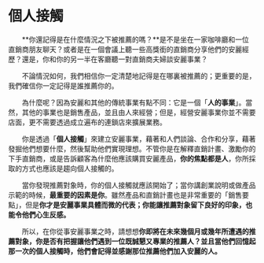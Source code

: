 # 個人接觸

  **你還記得是在什麼情況之下被推薦的嗎？**是不是坐在一家咖啡廳和一位直銷商朋友聊天？或者是在一個會議上聽一些高獎銜的直銷商分享他們的安麗經歷？還是，你和你的另一半在客廳聽一對直銷商夫婦談安麗事業？

  不論情況如何，我們相信你一定清楚地記得是在哪裏被推薦的；更重要的是，我們確信你一定記得是誰推薦你的。

  為什麼呢？因為安麗和其他的傳統事業有點不同：它是一個「**人的事業**」。當然，其他的事業也是銷售產品，並且由人來經營；但是，經營安麗事業你並不需要店面，更不需要透過成立遍布的連鎖店來擴展業務。

  你是透過「**個人接觸**」來建立安麗事業，藉著和人們談論、合作和分享，藉著發掘他們想要什麼，然後幫助他們實現理想。不管你是在解釋直銷計畫、激勵你的下手直銷商，或是告訴顧客為什麼他應該購買安麗產品，**你的焦點都是人**，你所採取的方式也應該是趨向個人接觸的。

  當你發現推薦對象時，你的個人接觸就應該開始了；當你講創業說明或做產品示範的時候，**最重要的因素是你**。雖然產品和直銷計畫也是非常重要的「銷售要點」，但是**你才是安麗事業具體而微的代表；你能讓推薦對象留下良好的印象，也能令他們心生反感。**

  所以，在你從事安麗事業之時，請想想**你即將在未來幾個月或幾年所遭遇的推薦對象，你是否有把握讓他們遇到一位既誠懇又專業的推薦人？並且當他們回憶起那一次的個人接觸時，他們會記得並感謝那位推薦他們加入安麗的人。**

